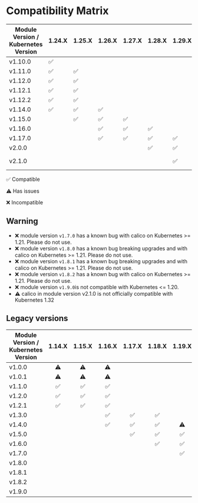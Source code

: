 # Compatibility Matrix

| Module Version / Kubernetes Version | 1.24.X             | 1.25.X             | 1.26.X             | 1.27.X             | 1.28.X             | 1.29.X             | 1.30.X             | 1.31.X             | 1.32.X                   |
| ----------------------------------- | ------------------ | ------------------ | ------------------ | ------------------ | ------------------ | ------------------ | ------------------ | ------------------ | ------------------------ |
| v1.10.0                             | :white_check_mark: |                    |                    |                    |                    |                    |                    |                    |                          |
| v1.11.0                             | :white_check_mark: | :white_check_mark: |                    |                    |                    |                    |                    |                    |                          |
| v1.12.0                             | :white_check_mark: | :white_check_mark: |                    |                    |                    |                    |                    |                    |                          |
| v1.12.1                             | :white_check_mark: | :white_check_mark: |                    |                    |                    |                    |                    |                    |                          |
| v1.12.2                             | :white_check_mark: | :white_check_mark: |                    |                    |                    |                    |                    |                    |                          |
| v1.14.0                             | :white_check_mark: | :white_check_mark: | :white_check_mark: |                    |                    |                    |                    |                    |                          |
| v1.15.0                             |                    | :white_check_mark: | :white_check_mark: | :white_check_mark: |                    |                    |                    |                    |                          |
| v1.16.0                             |                    |                    | :white_check_mark: | :white_check_mark: | :white_check_mark: |                    |                    |                    |                          |
| v1.17.0                             |                    |                    | :white_check_mark: | :white_check_mark: | :white_check_mark: | :white_check_mark: |                    |                    |                          |
| v2.0.0                              |                    |                    |                    |                    | :white_check_mark: | :white_check_mark: | :white_check_mark: | :white_check_mark: |                          |
| v2.1.0                              |                    |                    |                    |                    |                    | :white_check_mark: | :white_check_mark: | :white_check_mark: | :warning: (tech preview) |


:white_check_mark: Compatible

:warning: Has issues

:x: Incompatible

## Warning

- :x: module version `v1.7.0` has a known bug with calico on Kubernetes >= 1.21. Please do not use.
- :x: module version `v1.8.0` has a known bug breaking upgrades and with calico on Kubernetes >= 1.21. Please do not use.
- :x: module version `v1.8.1` has a known bug breaking upgrades and with calico on Kubernetes >= 1.21. Please do not use.
- :x: module version `v1.8.2` has a known bug with calico on Kubernetes >= 1.21. Please do not use.
- :x: module version `v1.9.0`is not compatible with Kubernetes <= 1.20.
- :warning: calico in module version v2.1.0 is not officially compatible with Kubernetes 1.32

## Legacy versions

| Module Version / Kubernetes Version |       1.14.X       |       1.15.X       |       1.16.X       |       1.17.X       |       1.18.X       |       1.19.X       |       1.20.X       |       1.21.X       |       1.22.X       | 1.23.X             |
| ----------------------------------- | :----------------: | :----------------: | :----------------: | :----------------: | :----------------: | :----------------: | :----------------: | :----------------: | :----------------: | ------------------ |
| v1.0.0                              |     :warning:      |     :warning:      |     :warning:      |                    |                    |                    |                    |                    |                    |                    |
| v1.0.1                              |     :warning:      |     :warning:      |     :warning:      |                    |                    |                    |                    |                    |                    |                    |
| v1.1.0                              | :white_check_mark: | :white_check_mark: | :white_check_mark: |                    |                    |                    |                    |                    |                    |                    |
| v1.2.0                              | :white_check_mark: | :white_check_mark: | :white_check_mark: |                    |                    |                    |                    |                    |                    |                    |
| v1.2.1                              | :white_check_mark: | :white_check_mark: | :white_check_mark: |                    |                    |                    |                    |                    |                    |                    |
| v1.3.0                              |                    |                    | :white_check_mark: | :white_check_mark: | :white_check_mark: |                    |                    |                    |                    |                    |
| v1.4.0                              |                    |                    | :white_check_mark: | :white_check_mark: | :white_check_mark: |     :warning:      |                    |                    |                    |                    |
| v1.5.0                              |                    |                    |                    | :white_check_mark: | :white_check_mark: | :white_check_mark: |     :warning:      |                    |                    |                    |
| v1.6.0                              |                    |                    |                    |                    | :white_check_mark: | :white_check_mark: | :white_check_mark: |     :warning:      |                    |                    |
| v1.7.0                              |                    |                    |                    |                    |                    | :white_check_mark: | :white_check_mark: |        :x:         |        :x:         |                    |
| v1.8.0                              |                    |                    |                    |                    |                    |                    |        :x:         |        :x:         |        :x:         | :x:                |
| v1.8.1                              |                    |                    |                    |                    |                    |                    |        :x:         |        :x:         |        :x:         | :x:                |
| v1.8.2                              |                    |                    |                    |                    |                    |                    | :white_check_mark: |        :x:         |        :x:         | :x:                |
| v1.9.0                              |                    |                    |                    |                    |                    |                    |        :x:         | :white_check_mark: | :white_check_mark: | :white_check_mark: |
